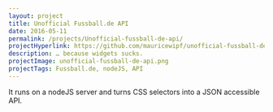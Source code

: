 ```yaml
---
layout: project
title: Unofficial Fussball.de API
date: 2016-05-11
permalink: /projects/Unofficial-fussball-de-api/
projectHyperlink: https://github.com/mauricewipf/unofficial-fussball-de-api/
description: … because widgets sucks.
projectImage: unofficial-fussball-de-api.png
projectTags: Fussball.de, nodeJS, API
---
```


It runs on a nodeJS server and turns CSS selectors into a JSON accessible API.
